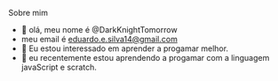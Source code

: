 Sobre mim

- 👋 olá, meu nome é @DarkKnightTomorrow
- meu email é eduardo.e.silva14@gmail.com
- 👀 Eu estou interessado em aprender a progamar melhor.
- 🌱 eu recentemente estou aprendendo a progamar com a linguagem javaScript e scratch.


<!---
DarkKnightTomorrow/DarkKnightTomorrow is a ✨ special ✨ repository because its `README.md` (this file) appears on your GitHub profile.
You can click the Preview link to take a look at your changes.
--->
